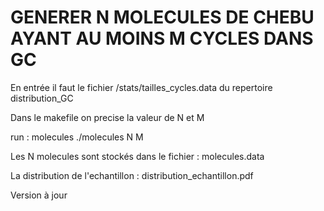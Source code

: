 # GENERER N MOLECULES DE CHEBU AYANT AU MOINS M CYCLES DANS GC


En entrée il faut le fichier /stats/tailles_cycles.data du repertoire distribution_GC 

Dans le makefile on precise la valeur de N et M 

run : molecules
  ./molecules N M
  
  
Les N molecules sont stockés dans le fichier : molecules.data


La distribution de l'echantillon : distribution_echantillon.pdf


Version à jour
